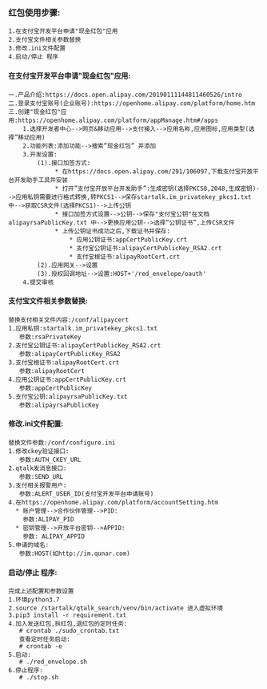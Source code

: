 
### **红包使用步骤**:
    1.在支付宝开发平台申请"现金红包"应用
    2.支付宝文件相关参数替换
    3.修改.ini文件配置
    4.启动/停止 程序

####  **在支付宝开发平台申请"现金红包"应用**:
    一.产品介绍:https://docs.open.alipay.com/20190111144811460526/intro
    二.登录支付宝账号(企业账号):https://openhome.alipay.com/platform/home.htm
    三.创建"现金红包"应用:https://openhome.alipay.com/platform/appManage.htm#/apps
        1.选择开发者中心-->网页&移动应用-->支付接入-->应用名称,应用图标,应用类型(选择”移动应用)
        2.功能列表:添加功能-->搜索”现金红包” 并添加
        3.开发设置:
            (1).接口加签方式:
                 * 在https://docs.open.alipay.com/291/106097,下载支付宝开放平台开发助手工具并安装
                 * 打开”支付宝开放平台开发助手”:生成密钥(选择PKCS8,2048,生成密钥)-->应用私钥需要进行格式转换,转PKCS1-->保存startalk.im_privatekey_pkcs1.txt中-->获取CSR文件(选择PKCS1)-->上传公钥
                 * 接口加签方式设置-->公钥-->保存"支付宝公钥"在文档 alipayrsaPublicKey.txt 中-->更换应用公钥-->选择”公钥证书”,上传CSR文件
                 * 上传公钥证书成功之后,下载证书并保存:
                     * 应用公钥证书:appCertPublicKey.crt
                     * 支付宝公钥证书:alipayCertPublicKey_RSA2.crt
                     * 支付宝根证书:alipayRootCert.crt
            (2).应用网关-->设置
            (3).授权回调地址-->设置:HOST+'/red_envelope/oauth'
        4.提交审核
        
#### **支付宝文件相关参数替换**:
    替换支付相关文件内容:/conf/alipaycert
    1.应用私钥:startalk.im_privatekey_pkcs1.txt     
       参数:rsaPrivateKey
    2.支付宝公钥证书:alipayCertPublicKey_RSA2.crt
       参数:alipayCertPublicKey_RSA2
    3.支付宝根证书:alipayRootCert.crt
       参数:alipayRootCert
    4.应用公钥证书:appCertPublicKey.crt
       参数:appCertPublicKey
    5.支付宝公钥:alipayrsaPublicKey.txt
       参数:alipayrsaPublicKey
    
#### **修改.ini文件配置**:
    替换文件参数:/conf/configure.ini  
    1.修改ckey验证接口:
       参数:AUTH_CKEY_URL
    2.qtalk发消息接口:
       参数:SEND_URL
    3.支付相关报警用户:
       参数:ALERT_USER_ID(支付宝开发平台申请账号)
    4.在https://openhome.alipay.com/platform/accountSetting.htm 
      * 账户管理-->合作伙伴管理-->PID:  
        参数:ALIPAY_PID
      * 密钥管理-->开放平台密钥-->APPID:  
        参数: ALIPAY_APPID
    5.申请的域名:
       参数:HOST(如http://im.qunar.com)

          
    
       
#### **启动/停止 程序**:  
    完成上述配置和参数设置
    1.环境python3.7
    2.source /startalk/qtalk_search/venv/bin/activate 进入虚拟环境
    3.pip3 install -r requirement.txt
    4.加入发送红包,拆红包,退红包的定时任务:
       # crontab ./sudo_crontab.txt
       查看定时任务启动:
       # crontab -e
    5.启动:
       # ./red_envelope.sh
    6.停止程序:
       # ./stop.sh
